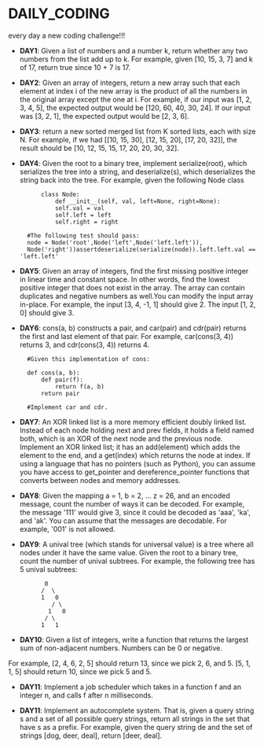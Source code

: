 # DAILY_CODING
every day a new coding challenge!!!

* **DAY1**: Given a list of numbers and a number k, return whether any two numbers from the list add up to k.
For example, given [10, 15, 3, 7] and k of 17, return true since 10 + 7 is 17.

* **DAY2**: Given an array of integers, return a new array such that each element at index i of the new array is the product of all the numbers in the original array except the one at i. 
For example, if our input was [1, 2, 3, 4, 5], the expected output would be [120, 60, 40, 30, 24]. If our input was [3, 2, 1], the expected output would be [2, 3, 6].

* **DAY3**: return a new sorted merged list from K sorted lists, each with size N.
For example, if we had [[10, 15, 30], [12, 15, 20], [17, 20, 32]], the result should be [10, 12, 15, 15, 17, 20, 20, 30, 32]. 

* **DAY4**: Given the root to a binary tree, implement serialize(root), which serializes the tree into a string, and deserialize(s), which deserializes the string back into the tree.
For example, given the following Node class

            class Node:
                def __init__(self, val, left=None, right=None):
                self.val = val
                self.left = left
                self.right = right
            
	    #The following test should pass:
	    node = Node('root',Node('left',Node('left.left')),
	    Node('right'))assertdeserialize(serialize(node)).left.left.val == 'left.left' 

* **DAY5**: Given an array of integers, find the first missing positive integer in linear time and constant space. In other words, find the lowest positive integer that does not exist in the array. The array can contain duplicates and negative numbers as well.You can modify the input array in-place.
For example, the input [3, 4, -1, 1] should give 2. The input [1, 2, 0] should give 3. 

* **DAY6**: cons(a, b) constructs a pair, and car(pair) and cdr(pair) returns the first and last element of that pair. For example, car(cons(3, 4)) returns 3, and cdr(cons(3, 4)) returns 4.

		#Given this implementation of cons:
		
		def cons(a, b):
		    def pair(f):
		        return f(a, b)
		    return pair
		
		#Implement car and cdr.

* **DAY7**: An XOR linked list is a more memory efficient doubly linked list. Instead of each node holding next and prev fields, it holds a field named both, which is an XOR of the next node and the previous node. Implement an XOR linked list; it has an add(element) which adds the element to the end, and a get(index) which returns the node at index.
If using a language that has no pointers (such as Python), you can assume you have access to get_pointer and dereference_pointer functions that converts between nodes and memory addresses. 

* **DAY8**: Given the mapping a = 1, b = 2, ... z = 26, and an encoded message, count the number of ways it can be decoded.
For example, the message '111' would give 3, since it could be decoded as 'aaa', 'ka', and 'ak'.
You can assume that the messages are decodable. For example, '001' is not allowed. 

* **DAY9**: A unival tree (which stands for universal value) is a tree where all nodes under it have the same value.
Given the root to a binary tree, count the number of unival subtrees.
For example, the following tree has 5 unival subtrees:

		     0
		    /  \       
		    1   0
		       / \
		      1   0
		     / \
		    1   1 

* **DAY10**: Given a list of integers, write a function that returns the largest sum of non-adjacent numbers. Numbers can be 0 or negative.

For example, [2, 4, 6, 2, 5] should return 13, since we pick 2, 6, and 5. [5, 1, 1, 5] should return 10, since we pick 5 and 5. 

* **DAY11**: Implement a job scheduler which takes in a function f and an integer n, and calls f after n milliseconds. 

* **DAY11**: Implement an autocomplete system. That is, given a query string s and a set of all possible query strings, return all strings in the set that have s as a prefix.
For example, given the query string de and the set of strings [dog, deer, deal], return [deer, deal]. 
